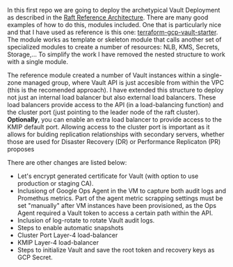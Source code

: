 In this first repo we are going to deploy the archetypical Vault Deployment as described in the [Raft Reference Architecture](https://developer.hashicorp.com/vault/tutorials/day-one-raft/raft-reference-architecture). There are many good examples of how to do this, modules included. One that is particularly nice and that I have used as reference is this one: [terraform-gcp-vault-starter](https://github.com/hashicorp/terraform-gcp-vault-starter). The module works as template or skeleton module that calls another set of specialized modules to create a number of resources: NLB, KMS, Secrets, Storage,... To simplify the work I have removed the nested structure to work with a single module.

The reference module created a number of Vault instances within a single-zone managed group, where Vault API is just accesible from within the VPC (this is the recomended approach). I have extended this structure to deploy not just an internal load balancer but also external load balancers. These load balancers provide access to the API (in a load-balancing function) and the cluster port (just pointing to the leader node of the raft cluster). **Optionally**, you can enable an extra load balancer to provide access to the KMIP default port. Allowing access to the cluster port is important as it allows for bulding replication relationships with secondary servers, whether those are used for Disaster Recovery (DR) or Performance Replicaton (PR) proposes

There are other changes are listed below:

* Let's encrypt generated certificate for Vault (with option to use production or staging CA).
* Inclusiong of Google Ops Agent in the VM to capture both audit logs and Promethus metrics. Part of the agent metric scrapping settings must be set "manually" after VM instances have been provisioned, as the Ops Agent required a Vault token to access a certain path within the API.
* Inclusion of log-rotate to rotate Vault audit logs.
* Steps to enable automatic snapshots
* Cluster Port Layer-4 load-balancer
* KMIP Layer-4 load-balancer
* Steps to initialize Vault and save the root token and recovery keys as GCP Secret.
